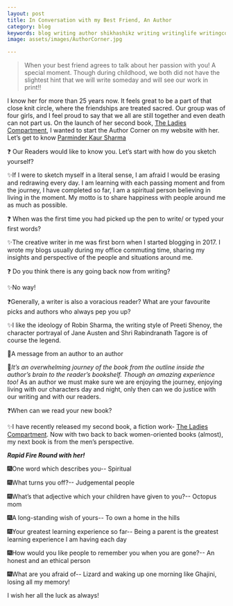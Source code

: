 ```yaml
---
layout: post
title: In Conversation with my Best Friend, An Author
category: blog
keywords: blog writing author shikhashikz writing writinglife writingcommunity dailyblogpost dailyblogpostchallenge authorcorner
image: assets/images/AuthorCorner.jpg

---
```

>When your best friend agrees to talk about her passion with you! A special moment. Though during childhood, we both did not have the slightest hint that we will write someday and will see our work in print!!
>

I know her for more than 25 years now. It feels great to be a part of that close knit circle, where the friendships are treated sacred. Our group was of four girls, and I feel proud to say that we all are still together and even death can not part us. On the launch of her second book, [The Ladies Compartment](http://mybook.to/theladiescompartment), I wanted to start the Author Corner on my website with her. Let’s get to know [Parminder Kaur Sharma](https://www.instagram.com/parminderk.sharma/)

❓ Our Readers would like to know you. Let’s start with how do you sketch yourself?

✨If I were to sketch myself in a literal sense, I am afraid I would be erasing and redrawing every day. I am learning with each passing moment and from the journey, I have completed so far, I am a spiritual person believing in living in the moment. My motto is to share happiness with people around me as much as possible. 

❓ When was the first time you had picked up the pen to write/ or typed your first words? 

✨The creative writer in me was first born when I started blogging in 2017. I wrote my blogs usually during my office commuting time, sharing my insights and perspective of the people and situations around me.

❓ Do you think there is any going back now from writing?

✨No way!

❓Generally, a writer is also a voracious reader? What are your favourite picks and authors who always pep you up?

✨I like the ideology of Robin Sharma, the writing style of Preeti Shenoy, the character portrayal of Jane Austen and Shri Rabindranath Tagore is of course the legend. 

💖A message from an author to an author

💠*It’s an overwhelming journey of the book from the outline inside the author’s brain to the reader’s bookshelf. Though an amazing experience too!*
As an author we must make sure we are enjoying the journey, enjoying living with our characters day and night, only then can we do justice with our writing and with our readers. 

❓When can we read your new book?

✨I have recently released my second book, a fiction work- [The Ladies Compartment](http://mybook.to/theladiescompartment). Now with two back to back women-oriented books (almost), my next book is from the men’s perspective. 

***Rapid Fire Round with her!***

🎆One word which describes you-- Spiritual

🎆What turns you off?-- Judgemental people 

🎆What’s that adjective which your children have given to you?-- Octopus mom

🎆A long-standing wish of yours-- To own a home in the hills

🎆Your greatest learning experience so far-- Being a parent is the greatest learning experience I am having each day

🎆How would you like people to remember you when you are gone?-- An honest and an ethical person

🎆What are you afraid of-- Lizard and waking up one morning like Ghajini, losing all my memory! 

I wish her all the luck as always!
